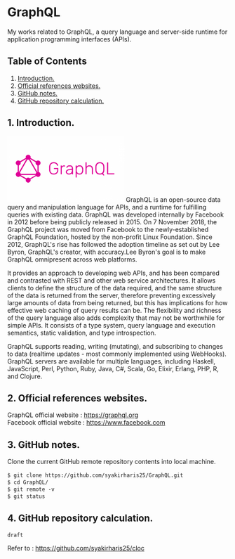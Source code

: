 # GraphQL
My works related to GraphQL, a query language and server-side runtime for application programming interfaces (APIs).

## Table of Contents
1. [Introduction.](#introduction)
2. [Official references websites.](#references)
3. [GitHub notes.](#github)
4. [GitHub repository calculation.](#calculation)

<a name="introduction"></a>
## 1. Introduction.
<img src="graphql.png" height="150"> 
GraphQL is an open-source data query and manipulation language for APIs, and a runtime for fulfilling queries with existing data. GraphQL was developed internally by Facebook in 2012 before being publicly released in 2015. On 7 November 2018, the GraphQL project was moved from Facebook to the newly-established GraphQL Foundation, hosted by the non-profit Linux Foundation. Since 2012, GraphQL's rise has followed the adoption timeline as set out by Lee Byron, GraphQL's creator, with accuracy.Lee Byron's goal is to make GraphQL omnipresent across web platforms.

It provides an approach to developing web APIs, and has been compared and contrasted with REST and other web service architectures. It allows clients to define the structure of the data required, and the same structure of the data is returned from the server, therefore preventing excessively large amounts of data from being returned, but this has implications for how effective web caching of query results can be. The flexibility and richness of the query language also adds complexity that may not be worthwhile for simple APIs. It consists of a type system, query language and execution semantics, static validation, and type introspection.

GraphQL supports reading, writing (mutating), and subscribing to changes to data (realtime updates - most commonly implemented using WebHooks). GraphQL servers are available for multiple languages, including Haskell, JavaScript, Perl, Python, Ruby, Java, C#, Scala, Go, Elixir, Erlang, PHP, R, and Clojure.

<a name="references"></a>
## 2. Official references websites. <br />
GraphQL official website : https://graphql.org <br />
Facebook official website : https://www.facebook.com <br />
 
<a name="github"></a>
## 3. GitHub notes.
Clone the current GitHub remote repository contents into local machine.
```
$ git clone https://github.com/syakirharis25/GraphQL.git
$ cd GraphQL/
$ git remote -v
$ git status
```

<a name="calculation"></a>
## 4. GitHub repository calculation.
```
draft
```
Refer to : https://github.com/syakirharis25/cloc
